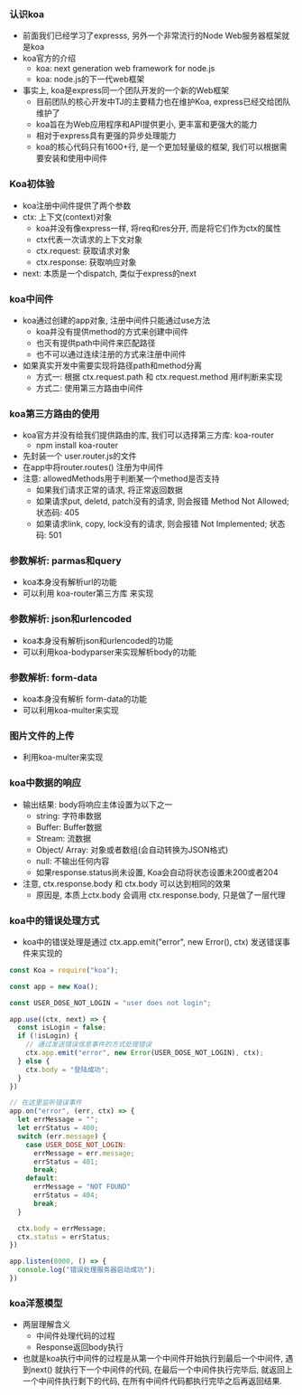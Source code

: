 ### 认识koa
+ 前面我们已经学习了expresss, 另外一个非常流行的Node Web服务器框架就是koa
+ koa官方的介绍
  - koa: next generation web framework for node.js
  - koa: node.js的下一代web框架
+ 事实上, koa是express同一个团队开发的一个新的Web框架
  - 目前团队的核心开发中TJ的主要精力也在维护Koa, express已经交给团队维护了
  - koa旨在为Web应用程序和API提供更小, 更丰富和更强大的能力
  - 相对于express具有更强的异步处理能力
  - koa的核心代码只有1600+行, 是一个更加轻量级的框架, 我们可以根据需要安装和使用中间件

### Koa初体验
+ koa注册中间件提供了两个参数
+ ctx: 上下文(context)对象
  - koa并没有像express一样, 将req和res分开, 而是将它们作为ctx的属性
  - ctx代表一次请求的上下文对象
  - ctx.request: 获取请求对象
  - ctx.response: 获取响应对象
+ next: 本质是一个dispatch, 类似于express的next

### koa中间件
+ koa通过创建的app对象, 注册中间件只能通过use方法
  - koa并没有提供method的方式来创建中间件
  - 也灭有提供path中间件来匹配路径
  - 也不可以通过连续注册的方式来注册中间件
+ 如果真实开发中需要实现将路径path和method分离
  - 方式一: 根据 ctx.request.path 和 ctx.request.method 用if判断来实现
  - 方式二: 使用第三方路由中间件

### koa第三方路由的使用
+ koa官方并没有给我们提供路由的库, 我们可以选择第三方库: koa-router
  - npm install koa-router
+ 先封装一个 user.router.js的文件
+ 在app中将router.routes() 注册为中间件
+ 注意: allowedMethods用于判断某一个method是否支持
  - 如果我们请求正常的请求, 将正常返回数据
  - 如果请求put, deletd, patch没有的请求, 则会报错 Method Not Allowed; 状态码: 405
  - 如果请求link, copy, lock没有的请求, 则会报错 Not Implemented; 状态码: 501

### 参数解析: parmas和query
+ koa本身没有解析url的功能
+ 可以利用 koa-router第三方库 来实现

### 参数解析: json和urlencoded
+ koa本身没有解析json和urlencoded的功能
+ 可以利用koa-bodyparser来实现解析body的功能

### 参数解析: form-data
+ koa本身没有解析 form-data的功能
+ 可以利用koa-multer来实现

### 图片文件的上传
+ 利用koa-multer来实现

### koa中数据的响应
+ 输出结果: body将响应主体设置为以下之一
  - string: 字符串数据
  - Buffer: Buffer数据
  - Stream: 流数据
  - Object/ Array: 对象或者数组(会自动转换为JSON格式)
  - null: 不输出任何内容
  - 如果response.status尚未设置, Koa会自动将状态设置未200或者204
+ 注意, ctx.response.body 和 ctx.body 可以达到相同的效果
  - 原因是, 本质上ctx.body 会调用 ctx.response.body, 只是做了一层代理

### koa中的错误处理方式
+ koa中的错误处理是通过 ctx.app.emit("error", new Error(), ctx) 发送错误事件来实现的
``` js
const Koa = require("koa");

const app = new Koa();

const USER_DOSE_NOT_LOGIN = "user does not login";

app.use((ctx, next) => {
  const isLogin = false;
  if (!isLogin) {
    // 通过发送错误信息事件的方式处理错误
    ctx.app.emit("error", new Error(USER_DOSE_NOT_LOGIN), ctx);
  } else {
    ctx.body = "登陆成功";
  }
})

// 在这里监听错误事件
app.on("error", (err, ctx) => {
  let errMessage = "";
  let errStatus = 400;
  switch (err.message) {
    case USER_DOSE_NOT_LOGIN:
      errMessage = err.message;
      errStatus = 401;
      break;
    default:
      errMessage = "NOT FOUND"
      errStatus = 404;
      break;
  }

  ctx.body = errMessage;
  ctx.status = errStatus;
})

app.listen(8000, () => {
  console.log("错误处理服务器启动成功");
})
```

### koa洋葱模型
+ 两层理解含义
  - 中间件处理代码的过程
  - Response返回body执行
+ 也就是koa执行中间件的过程是从第一个中间件开始执行到最后一个中间件, 遇到next() 就执行下一个中间件的代码, 在最后一个中间件执行完毕后, 就返回上一个中间件执行剩下的代码, 在所有中间件代码都执行完毕之后再返回结果.